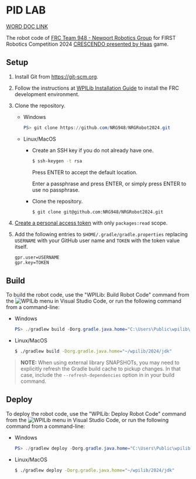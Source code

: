 # PID LAB
[WORD DOC LINK](https://docs.google.com/document/d/1sekS8s7ivJEcUFxsi0HcLOmJJJ3xK8oRMlYougYcqK4/edit?usp=sharing)

The robot code of [FRC Team 948 - Newport Robotics Group](https://www.nrg948.com) for FIRST Robotics Competition 2024 [CRESCENDO presented by Haas](https://youtu.be/9keeDyFxzY4?si=yItH8LBi_33p9NN0) game.

## Setup

1. Install Git from https://git-scm.org.

2. Follow the instructions at [WPILib Installation Guide](https://docs.wpilib.org/en/stable/docs/zero-to-robot/step-2/wpilib-setup.html) to install the FRC development environment.

3. Clone the repository.

    * Windows

        ```powershell
        PS> git clone https://github.com/NRG948/NRGRobot2024.git
        ```

    * Linux/MacOS

        * Create an SSH key if you do not already have one.

            ```sh
            $ ssh-keygen -t rsa
            ```

            Press ENTER to accept the default location.

            Enter a passphrase and press ENTER, or simply press ENTER to use no passphrase.

        * Clone the repository.

            ```sh
            $ git clone git@github.com:NRG948/NRGRobot2024.git
            ```

4. [Create a personal access token](https://docs.github.com/en/authentication/keeping-your-account-and-data-secure/creating-a-personal-access-token) with only  `packages:read` scope.

5. Add the following entries to `$HOME/.gradle/gradle.properties` replacing `USERNAME` with your GitHub user name and `TOKEN` with the token value itself.

    ```properties
    gpr.user=USERNAME
    gpr.key=TOKEN
    ```

## Build

To build the robot code, use the "WPILib: Build Robot Code" command from the ![WPILib](doc/image/wpilib-24.png) menu in Visual Studio Code, or run the following command from a command-line:

* Windows

    ```powershell
    PS> ./gradlew build -Dorg.gradle.java.home="C:\Users\Public\wpilib\2024\jdk" 
    ```

* Linux/MacOS

    ```sh
    $ ./gradlew build -Dorg.gradle.java.home="~/wpilib/2024/jdk" 
    ```

> **NOTE:** When using external library SNAPSHOTs, you may need to explicitly refresh the Gradle build cache to pickup changes. In that case, include the `--refresh-dependencies` option in in your build command.

## Deploy

To deploy the robot code, use the "WPILib: Deploy Robot Code" command from the ![WPILib](doc/image/wpilib-24.png) menu in Visual Studio Code, or run the following command from a command-line:

* Windows

    ```powershell
    PS> ./gradlew deploy -Dorg.gradle.java.home="C:\Users\Public\wpilib\2024\jdk" 
    ```

* Linux/MacOS

    ```sh
    $ ./gradlew deploy -Dorg.gradle.java.home="~/wpilib/2024/jdk" 
    ```
